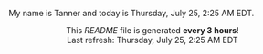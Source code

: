 My name is Tanner and today is Thursday, July 25, 2:25 AM EDT.

<p align="center">This <i>README</i> file is generated <b>every 3 hours</b>!</br>Last refresh: Thursday, July 25, 2:25 AM EDT<br /></p>
